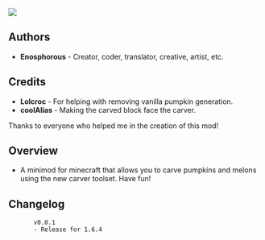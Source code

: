 ![](https://dl.dropbox.com/s/naz8coprc746qs0/pumpkins_logo.png)

## Authors

- **Enosphorous** - Creator, coder, translator, creative, artist, etc.

## Credits

- **Lolcroc** - For helping with removing vanilla pumpkin generation.
- **coolAlias** - Making the carved block face the carver.

Thanks to everyone who helped me in the creation of this mod!

## Overview

- A minimod for minecraft that allows you to carve pumpkins and melons using the new carver toolset. Have fun!

## Changelog
           v0.0.1
           - Release for 1.6.4

        
        

